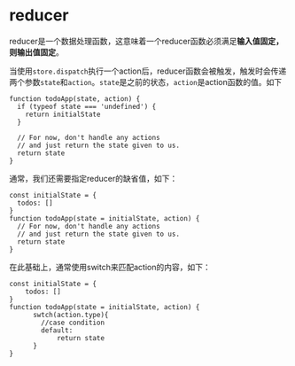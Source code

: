 # reducer

reducer是一个数据处理函数，这意味着一个reducer函数必须满足**输入值固定，则输出值固定**。

当使用`store.dispatch`执行一个action后，reducer函数会被触发，触发时会传递两个参数`state`和`action`。`state`是之前的状态，`action`是action函数的值。如下

```
function todoApp(state, action) {
  if (typeof state === 'undefined') {
    return initialState
  }

  // For now, don't handle any actions
  // and just return the state given to us.
  return state
}
```

通常，我们还需要指定reducer的缺省值，如下：

```
const initialState = {
  todos: []
}
function todoApp(state = initialState, action) {
  // For now, don't handle any actions
  // and just return the state given to us.
  return state
}
```

在此基础上，通常使用switch来匹配action的内容，如下：

```
const initialState = {
    todos: []
}
function todoApp(state = initialState, action) {
      swtch(action.type){
        //case condition
        default:
            return state
      }
}
```

